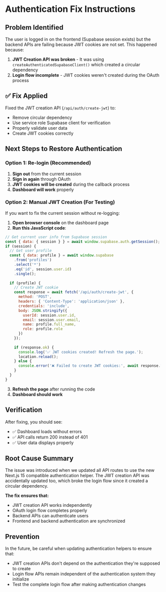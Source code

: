# Authentication Fix Instructions

## Problem Identified

The user is logged in on the frontend (Supabase session exists) but the backend APIs are failing because JWT cookies are not set. This happened because:

1. **JWT Creation API was broken** - It was using `createAuthenticatedSupabaseClient()` which created a circular dependency
2. **Login flow incomplete** - JWT cookies weren't created during the OAuth process

## ✅ Fix Applied

Fixed the JWT creation API (`/api/auth/create-jwt`) to:
- Remove circular dependency 
- Use service role Supabase client for verification
- Properly validate user data
- Create JWT cookies correctly

## Next Steps to Restore Authentication

### Option 1: Re-login (Recommended)
1. **Sign out** from the current session
2. **Sign in again** through OAuth
3. **JWT cookies will be created** during the callback process
4. **Dashboard will work** properly

### Option 2: Manual JWT Creation (For Testing)
If you want to fix the current session without re-logging:

1. **Open browser console** on the dashboard page
2. **Run this JavaScript code**:

```javascript
// Get current user info from Supabase session
const { data: { session } } = await window.supabase.auth.getSession();
if (session) {
  // Get user profile
  const { data: profile } = await window.supabase
    .from('profiles')
    .select('*')
    .eq('id', session.user.id)
    .single();
  
  if (profile) {
    // Create JWT cookie
    const response = await fetch('/api/auth/create-jwt', {
      method: 'POST',
      headers: { 'Content-Type': 'application/json' },
      credentials: 'include',
      body: JSON.stringify({
        userId: session.user.id,
        email: session.user.email,
        name: profile.full_name,
        role: profile.role
      })
    });
    
    if (response.ok) {
      console.log('✅ JWT cookies created! Refresh the page.');
      location.reload();
    } else {
      console.error('❌ Failed to create JWT cookies:', await response.text());
    }
  }
}
```

3. **Refresh the page** after running the code
4. **Dashboard should work**

## Verification

After fixing, you should see:
- ✅ Dashboard loads without errors
- ✅ API calls return 200 instead of 401
- ✅ User data displays properly

## Root Cause Summary

The issue was introduced when we updated all API routes to use the new Next.js 15 compatible authentication helper. The JWT creation API was accidentally updated too, which broke the login flow since it created a circular dependency.

**The fix ensures that:**
- JWT creation API works independently 
- OAuth login flow completes properly
- Backend APIs can authenticate users
- Frontend and backend authentication are synchronized

## Prevention

In the future, be careful when updating authentication helpers to ensure that:
- JWT creation APIs don't depend on the authentication they're supposed to create
- Login flow APIs remain independent of the authentication system they initialize
- Test the complete login flow after making authentication changes